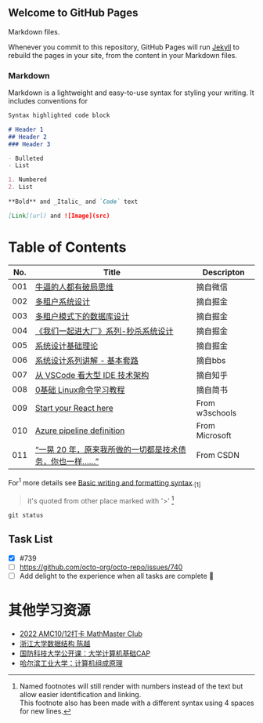## Welcome to GitHub Pages

Markdown files.

Whenever you commit to this repository, GitHub Pages will run [Jekyll](https://jekyllrb.com/) to rebuild the pages in your site, from the content in your Markdown files.

### Markdown

Markdown is a lightweight and easy-to-use syntax for styling your writing. It includes conventions for

```markdown
Syntax highlighted code block

# Header 1
## Header 2
### Header 3

- Bulleted
- List

1. Numbered
2. List
 
**Bold** and _Italic_ and `Code` text

[Link](url) and ![Image](src)
```

# Table of Contents

| No. | Title | Descripton |
| ---- | ----- | ---------- |
| 001 | [牛逼的人都有破局思维](./PJSW.md) | 摘自微信 |
| 002 | [多租户系统设计](https://juejin.cn/post/7022925733039177759) | 摘自掘金 |
| 003 | [多租户模式下的数据库设计](https://juejin.cn/post/7116724849887674375) | 摘自掘金 |
| 004 | [《我们一起进大厂》系列-秒杀系统设计](https://juejin.cn/post/6844903999083151374) | 摘自掘金 |
| 005 | [系统设计基础理论](https://juejin.cn/post/7123467396009951240#heading-5) | 摘自掘金 |
| 006 | [系统设计系列讲解 - 基本套路](https://1o24bbs.com/t/topic/26890/7) | 摘自bbs |
| 007 | [从 VSCode 看大型 IDE 技术架构](https://zhuanlan.zhihu.com/p/96041706) | 摘自知乎 |
| 008 | [0基础 Linux命令学习教程](https://www.jianshu.com/p/88ea2c7cc270) | 摘自简书 |
| 009 | [Start your React here](https://www.w3schools.com/react/default.asp) | From w3schools
| 010 | [Azure pipeline definition](https://learn.microsoft.com/en-us/azure/devops/pipelines/yaml-schema/pipeline?view=azure-pipelines) | From Microsoft
| 011 | [“一晃 20 年，原来我所做的一切都是技术债务，你也一样……”](https://mp.weixin.qq.com/s?__biz=MjM5MjAwODM4MA==&mid=2650974662&idx=1&sn=1ca89105b8a8cb7766f85deab3379099&chksm=bd5ad8158a2d51033946919c073e1d02dd617dfce4cdd9a5dedecabaf9148eb86dec0728d841&scene=21#wechat_redirect) | From CSDN



For<sup>1</sup> more details see [Basic writing and formatting syntax](https://docs.github.com/en/github/writing-on-github/getting-started-with-writing-and-formatting-on-github/basic-writing-and-formatting-syntax).<sub>[1]<sub>

> it's quoted from other place marked with '\>' [^note1]

`git status` 

[^note1]: Named footnotes will still render with numbers instead of the text but allow easier identification and linking.  
    This footnote also has been made with a different syntax using 4 spaces for new lines.

## Task List 
- [x] #739
- [ ] https://github.com/octo-org/octo-repo/issues/740
- [ ] Add delight to the experience when all tasks are complete :tada:

# 其他学习资源
- [2022 AMC10/12打卡 MathMaster Club](https://mp.weixin.qq.com/mp/appmsgalbum?__biz=Mzg5MzUyODU2OQ==&action=getalbum&album_id=2434131846700859393&from_msgid=2247505885&from_itemidx=2&nolastread=1#wechat_redirect)
- [浙江大学数据结构 陈越](https://www.bilibili.com/video/BV1H4411N7oD/)
- [国防科技大学公开课：大学计算机基础CAP](https://open.163.com/newview/movie/courseintro?newurl=HFCI70UBU)
- [哈尔滨工业大学：计算机组成原理](https://open.163.com/newview/movie/courseintro?newurl=QEU077VC7)
